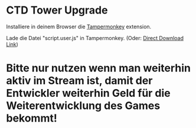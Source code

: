 # CTD Tower Upgrade

Installiere in deinem Browser die [Tampermonkey](https://www.tampermonkey.net/index.php) extension.

Lade die Datei "script.user.js" in Tampermonkey. (Oder: [Direct Download Link](https://github.com/dev-101010/ctd-tower-upgrade/raw/beta/script.user.js))

# Bitte nur nutzen wenn man weiterhin aktiv im Stream ist, damit der Entwickler weiterhin Geld für die Weiterentwicklung des Games bekommt!
